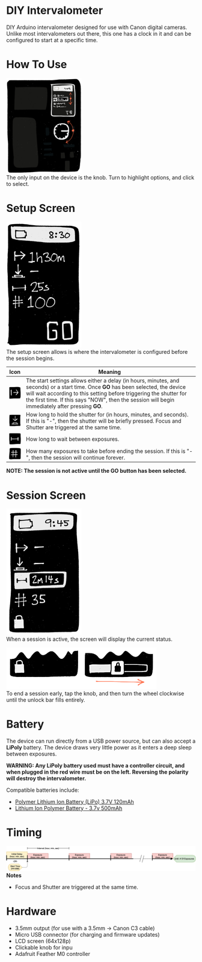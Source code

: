 # DIY Intervalometer
DIY Arduino intervalometer designed for use with Canon digital cameras. Unlike most intervalometers out there, this one has a clock in it and can be configured to start at a specific time.

# How To Use
<img src="/Media/SketchDeviceArrows.png" width="200px"><br/>
The only input on the device is the knob. Turn to highlight options, and click to select.

# Setup Screen
<img src="/Media/SketchScreenIdle.png" width="200px"><br/>
The setup screen allows is where the intervalometer is configured before the session begins.

| Icon | Meaning |
| ---- | ------- |
|<img src="/Media/SketchIconStart.png" width="40px">|The start settings allows either a delay (in hours, minutes, and seconds) or a start time. Once **GO** has been selected, the device will wait according to this setting before triggering the shutter for the first time. If this says "NOW", then the session will begin immediately after pressing **GO**.|
|<img src="/Media/SketchIconShutter.png" width="40px">|How long to hold the shutter for (in hours, minutes, and seconds). If this is "-", then the shutter will be briefly pressed. Focus and Shutter are triggered at the same time.|
|<img src="/Media/SketchIconInterval.png" width="40px">|How long to wait between exposures.|
|<img src="/Media/SketchIconFrames.png" width="40px">|How many exposures to take before ending the session. If this is "-", then the session will continue forever.|

**NOTE: The session is not active until the GO button has been selected.**

# Session Screen
<img src="/Media/SketchScreenRunning.png" width="200px"><br/>
When a session is active, the screen will display the current status.

<img src="/Media/SketchUnlock0.png" width="200px"><img src="/Media/SketchUnlock1.png" width="200px"><br/>
To end a session early, tap the knob, and then turn the wheel clockwise until the unlock bar fills entirely.

# Battery
The device can run directly from a USB power source, but can also accept a **LiPoly** battery. The device draws very little power as it enters a deep sleep between exposures.

**WARNING: Any LiPoly battery used must have a controller circuit, and when plugged in the red wire must be on the left.  Reversing the polarity will destroy the intervalometer.**

Compatible batteries include:
- [Polymer Lithium Ion Battery (LiPo) 3.7V 120mAh](https://core-electronics.com.au/lipo-polymer-lithium-ion-battery-120mah.html)
- [Lithium Ion Polymer Battery - 3.7v 500mAh](https://www.adafruit.com/product/1578)


# Timing
![Timing Diagram](/Media/TimingDiagram.png)
**Notes**
- Focus and Shutter are triggered at the same time. 

# Hardware
- 3.5mm output (for use with a 3.5mm -> Canon C3 cable)
- Micro USB connector (for charging and firmware updates)
- LCD screen (64x128p)
- Clickable knob for inpu
- Adafruit Feather M0 controller



